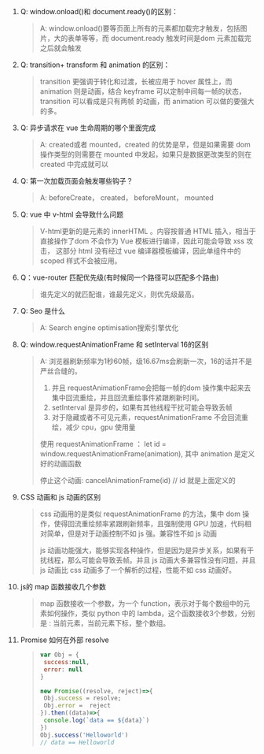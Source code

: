 1. Q: window.onload()和 document.ready()的区别：

   >  A: window.onload()要等页面上所有的元素都加载完才触发，包括图片，大的表单等等，而 document.ready 触发时间是dom 元素加载完之后就会触发

2. Q: transition+ transform 和 animation 的区别：

   > transition 更强调于转化和过渡，长被应用于 hover 属性上，而 animation 则是动画，结合 keyframe 可以定制中间每一帧的状态，transition 可以看成是只有两帧 的动画，而 animation 可以做的要强大的多。

3. Q: 异步请求在 vue 生命周期的哪个里面完成

   > A: created或者 mounted，created 的优势是早，但是如果需要 dom 操作类型的则需要在 mounted 中发起，如果只是数据更改类型的则在 created 中完成就可以

4. Q: 第一次加载页面会触发哪些钩子？

   >  A: beforeCreate， created， beforeMount， mounted

5. Q: vue 中 v-html 会导致什么问题

   > V-html更新的是元素的 innerHTML 。内容按普通 HTML 插入，相当于直接操作了dom 不会作为 Vue 模板进行编译，因此可能会导致 xss 攻击， 这部分 html 没有经过 vue 编译器模板编译，因此单组件中的 scoped 样式不会被应用。

6. Q：vue-router 匹配优先级(有时候同一个路径可以匹配多个路由)

   > 谁先定义的就匹配谁，谁最先定义，则优先级最高。

7. Q: Seo 是什么

   > A: Search engine optimisation搜索引擎优化

8. Q: window.requestAnimationFrame 和 setInterval 16的区别

   > A: 浏览器刷新频率为1秒60帧，级16.67ms会刷新一次，16的话并不是严丝合缝的。
   >
   > 1. 并且 requestAnimationFrame会把每一帧的dom 操作集中起来去集中回流重绘，并且回流重绘事件紧跟刷新时间。
   > 2. setInterval 是异步的，如果有其他线程干扰可能会导致丢帧
   > 3. 对于隐藏或者不可见元素，requestAnimationFrame 不会回流重绘，减少 cpu，gpu 使用量
   >
   > 使用 requestAnimationFrame ： let id = window.requestAnimationFrame(animation), 其中 animation 是定义好的动画函数 
   >
   > 停止这个动画: cancelAnimationFrame(id) // id 就是上面定义的

9. CSS 动画和 js 动画的区别

   > css 动画用的是类似 requestAnimationFrame 的方法，集中 dom 操作，使得回流重绘频率紧跟刷新频率，且强制使用 GPU 加速，代码相对简单，但是对于动画控制不如 js 强。兼容性不如 js 动画
   >
   > js 动画功能强大，能够实现各种操作，但是因为是异步关系，如果有干扰线程，那么可能会导致丢帧。并且 js 动画大多兼容性没有问题，并且 js 动画比 css 动画多了一个解析的过程，性能不如 css 动画好。

10. js的 map 函数接收几个参数

    > map 函数接收一个参数，为一个 function，表示对于每个数组中的元素如何操作，类似 python 中的 lambda，这个函数接收3个参数，分别是 : 当前元素，当前元素下标，整个数组。

11. Promise 如何在外部 resolve

    > ```javascript
    > var Obj = {
    > ​	success:null,
    > ​	error: null
    > } 
    > 
    > new Promise((resolve, reject)=>{
    > ​	Obj.success = resolve;
    > ​	Obj.error =  reject
    > }).then((data)=>{
    > ​	console.log(`data == ${data}`)
    > })
    > Obj.success('Helloworld')
    > // data == Helloworld
    > ```